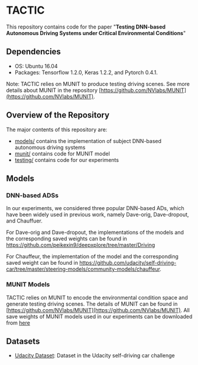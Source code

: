 # TACTIC

This repository contains code for the paper "**Testing DNN-based Autonomous Driving Systems under Critical Environmental Conditions**"
## Dependencies
- OS: Ubuntu 16.04
- Packages: Tensorflow 1.2.0, Keras 1.2.2, and Pytorch 0.4.1.

Note: TACTIC relies on MUNIT to produce testing driving scenes. See more details about MUNIT in the repository  [https://github.com/NVlabs/MUNIT](https://github.com/NVlabs/MUNIT).

## Overview of the Repository

The major contents of this repository are:

- [models/](https://github.com/SEG-DENSE/TACTIC/tree/main/models) contains the implementation of subject DNN-based autonomous driving systems
- [munit/](https://github.com/SEG-DENSE/TACTIC/tree/main/munit) contains code for MUNIT model
- [testing/](https://github.com/SEG-DENSE/TACTIC/tree/main/testing) contains code for our experiments

## Models

### DNN-based ADSs

In our experiments, we considered three popular DNN-based ADs, which have been widely used in previous work, namely Dave-orig, Dave-dropout, and Chauffuer.

For Dave-orig and Dave-dropout, the implementations of the models and the corresponding saved weights can be found in https://github.com/peikexin9/deepxplore/tree/master/Driving

For Chauffeur, the implementation of the model and the corresponding saved weight can be found in https://github.com/udacity/self-driving-car/tree/master/steering-models/community-models/chauffeur.

### MUNIT Models

TACTIC relies on MUNIT to encode the environmental condition space and generate testing driving scenes. The details of MUNIT can be found in [https://github.com/NVlabs/MUNIT](https://github.com/NVlabs/MUNIT). All save weights of MUNIT models used in our experiments can be downloaded from [here](https://1drv.ms/u/s!ArfDZDT3m0qHg0LV1LXttx_YS3k8?e=P6Q4kr)

## Datasets

- [Udacity Dataset](https://github.com/udacity/self-driving-car/tree/master/datasets/CH2.): Dataset in the Udacity self-driving car challenge
